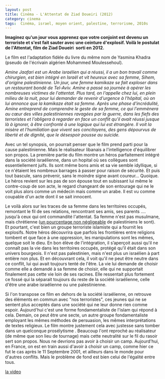 ```yaml
---
layout: post
title: Cinéma - L'Attentat de Ziad Doueiri (2012)
category: cinema
tags:  Cinéma, israel, moyen orient, palestine, terrorisme, 2010s
---
```

**Imaginez qu'un jour vous apprenez que votre conjoint est devenu un terroriste et s'est fait sauter avec une ceinture d'explosif. Voilà le postulat de l'Attentat, film de Ziad Doueiri  sorti en 2012.**

Le film est l'adaptation fidèle du livre du même nom de Yasmina Khadra (pseudo de l'écrivain algérien Mohammed Moulessehoul).

*Amine Jaafari est un Arabe israélien qui a réussi, il a un bon travail comme chirurgien, est bien intégré en Israël et vit heureux avec sa femme, Sihem, d'origine palestinienne. Un jour, une femme kamikaze se fait exploser dans un restaurant bondé de Tel-Aviv. Amine a passé sa journée à opérer les nombreuses victimes de l'attentat. Plus tard, on l'appelle chez lui, en plein milieu de la nuit, pour lui demander de revenir d'urgence à l'hôpital, où on lui annonce que la kamikaze était sa femme. Après une phase d'incrédulité, Amine entreprend de comprendre le geste de sa femme, ce qui l'emmènera au cœur des villes palestiniennes ravagées par la guerre, dans les fiefs des terroristes et l'obligera à regarder en face un conflit qu'il avait réussi jusque là à ignorer, à être confronté à une logique qui lui est étrangère. Il voit la misère et l'humiliation que vivent ses concitoyens, des gens dépourvus de liberté et de dignité, que le désespoir pousse au suicide.*

Avec un tel synopsis, on pourrait penser que le film prend parti pour la cause palestinienne. Mais le réalisateur libanais a l'intelligence d'équilibrer son propos. La première partie du film montre un héros parfaitement intégré dans la société israélienne, dans un hopital où ses collègues sont essentiellement juifs. Ils sont même bons amis et sa vie semble idyllique, si ce n'étaient les nombreux barrages à passer pour raison de sécurité. Et puis tout bascule, sans prévenir, sans le moindre signe avant coureur... Quoique. Le héros revient sur les pas de son épouse tout en subissant lui même le contre-coup de son acte, le regard changeant de son entourage qui ne le voit plus alors comme un médecin mais comme un arabe. Il est vu comme coupable d'un acte dont il se sait innocent.

Le voilà alors sur les traces de sa femme dans les territoires occupés, remontant le fil de ses relations, rencontrant ses amis, ses parents .... jusqu'à ceux qui ont commandité l'attentat. Sa femme n'est pas musulmane, mais chrétienne (<a href="http://orientxxi.info/magazine/palestiniens-chretiens-contre,0555">un pourcentage non négligeable</a> de palestiniens le sont). Et pourtant, c'est bien un groupe terroriste islamiste qui a fournit les explosifs. Notre héros découvrira que parfois les frontières entre religions tombent et que face à une oppression, les manipulations sont les mêmes, quelque soit le dieu. En bon élève de l'intégration, il s’aperçoit aussi qu'il ne connaît pas la vie dans les territoires occupés, protégé qu'il était dans son univers bourgeois. Il n'est pas palestinien, mais n'est plus un israélien à part entière non plus. Et en découvrant cela, il voit qu'il ne peut être neutre dans ce conflit, lui qui avait toujours tenté de l'être. La vie lui demande de choisir comme elle a demandé à sa femme de choisir, elle qui ne supportait finalement pas cette vie loin de ses racines. Elle ressentait plus fortement ce fossé qui la séparait toujours du reste de la société israélienne, celle d'être une arabe israélienne ou une palestinienne.

Si l'on transpose ce film en dehors de la société israélienne, on retrouve des éléments en commun avec "nos terroristes", ces jeunes qui ne se sentent plus acceptés dans une société qui ne leur donne rien comme espoir. Aujourd'hui c'est une forme fondamentaliste de l'islam qui répond à cela. Demain, ce peut être une secte, un autre groupe fondamentaliste employant les mêmes méthodes de persuasion, les mêmes interprétations de textes religieux. Le film montre justement cela avec justesse sans tomber dans un quelconque prosélytisme . Beaucoup l'ont reproché au réalisateur (de même que son lieu de tournage) mais cette neutralité sur le fil du rasoir sert son propos. Nous ne devrions pas avoir à choisir un camp. Aujourd'hui, en France, on est en train aussi d'avoir à choisir un camp, comme hier ce fut le cas après le 11 Septembre 2001, et ailleurs dans le monde pour d'autres conflits. Mais le problème de fond est bien celui de l'égalité entre tous.

[la video](https://www.youtube.com/watch?v=BRv_wU2RGIU)

